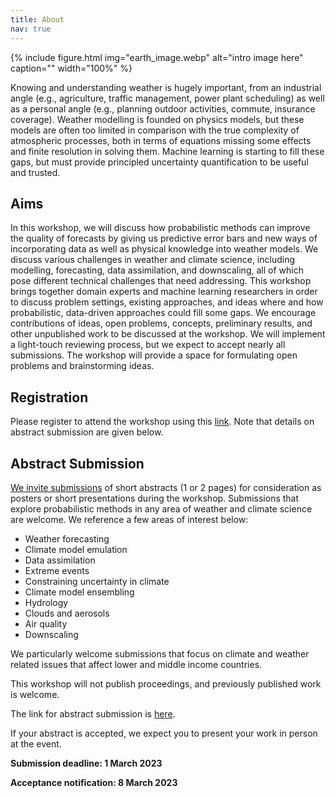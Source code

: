 ```yaml
---
title: About
nav: true
---
```


{% include figure.html img="earth_image.webp" alt="intro image here" caption="" width="100%" %}

Knowing and understanding weather is hugely important, from an industrial angle (e.g., agriculture, traffic management, power plant scheduling) as well as a personal angle (e.g., planning outdoor activities, commute, insurance coverage). Weather modelling is founded on physics models, but these models are often too limited in comparison with the true complexity of atmospheric processes, both in terms of equations missing some effects and finite resolution in solving them. Machine learning is starting to fill these gaps, but must provide principled uncertainty quantification to be useful and trusted. 

## **Aims**

In this workshop, we will discuss how probabilistic methods can improve the quality of forecasts by giving us predictive error bars and new ways of incorporating data as well as physical knowledge into weather models. We discuss various challenges in weather and climate science, including modelling, forecasting, data assimilation, and downscaling, all of which pose different technical challenges that need addressing. This workshop brings together domain experts and machine learning researchers in order to discuss problem settings, existing approaches, and ideas where and how probabilistic, data-driven approaches could fill some gaps. 
We encourage contributions of ideas, open problems, concepts, preliminary results, and other unpublished work to be discussed at the workshop. We will implement a light-touch reviewing process, but we expect to accept nearly all submissions. The workshop will provide a space for formulating open problems and brainstorming ideas. 

## **Registration**

Please register to attend the workshop using this [link](https://lu.ma/climate-workshop). Note that details on abstract submission are given below.

## **Abstract Submission**

[We invite submissions](https://docs.google.com/forms/d/e/1FAIpQLSf90Gdo0cs4STeCl1AhI4PziqLALS5ba1wz73x1j6SLyE-COA/viewform?usp=sf_link) of short abstracts (1 or 2 pages) for consideration as posters or short presentations during the workshop. Submissions that explore probabilistic methods in any area of weather and climate science are welcome. We reference a few areas of interest below:

*    Weather forecasting
*    Climate model emulation
*    Data assimilation
*    Extreme events
*    Constraining uncertainty in climate
*    Climate model ensembling
*    Hydrology
*    Clouds and aerosols
*    Air quality
*    Downscaling

We particularly welcome submissions that focus on climate and weather related issues that affect lower and middle income countries.

This workshop will not publish proceedings, and previously published work is welcome.

The link for abstract submission is [here](https://docs.google.com/forms/d/e/1FAIpQLSf90Gdo0cs4STeCl1AhI4PziqLALS5ba1wz73x1j6SLyE-COA/viewform?usp=sf_link).

If your abstract is accepted, we expect you to present your work in person at the event.

**Submission deadline: 1 March 2023**

**Acceptance notification: 8 March 2023**

